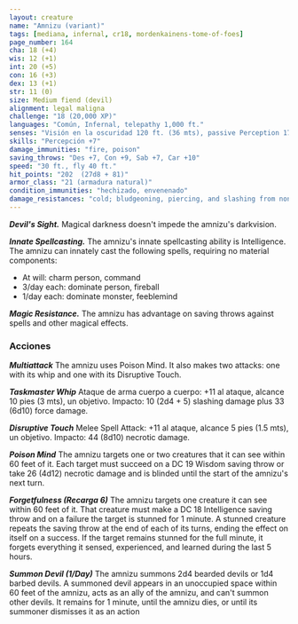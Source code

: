 ```yaml
---
layout: creature
name: "Amnizu (variant)"
tags: [mediana, infernal, cr18, mordenkainens-tome-of-foes]
page_number: 164
cha: 18 (+4)
wis: 12 (+1)
int: 20 (+5)
con: 16 (+3)
dex: 13 (+1)
str: 11 (0)
size: Medium fiend (devil)
alignment: legal maligna
challenge: "18 (20,000 XP)"
languages: "Común, Infernal, telepathy 1,000 ft."
senses: "Visión en la oscuridad 120 ft. (36 mts), passive Perception 17"
skills: "Percepción +7"
damage_immunities: "fire, poison"
saving_throws: "Des +7, Con +9, Sab +7, Car +10"
speed: "30 ft., fly 40 ft."
hit_points: "202  (27d8 + 81)"
armor_class: "21 (armadura natural)"
condition_immunities: "hechizado, envenenado"
damage_resistances: "cold; bludgeoning, piercing, and slashing from nonmagical attacks that aren't silvered"
---
```


***Devil's Sight.*** Magical darkness doesn't impede the amnizu's darkvision.

***Innate Spellcasting.*** The amnizu's innate spellcasting ability is Intelligence. The amnizu can innately cast the following spells, requiring no material components:
* At will: charm person, command
* 3/day each: dominate person, fireball
* 1/day each: dominate monster, feeblemind

***Magic Resistance.*** The amnizu has advantage on saving throws against spells and other magical effects.

### Acciones

***Multiattack*** The amnizu uses Poison Mind. It also makes two attacks: one with its whip and one with its Disruptive Touch.

***Taskmaster Whip*** Ataque de arma cuerpo a cuerpo: +11 al ataque, alcance 10 pies (3 mts), un objetivo. Impacto: 10 (2d4 + 5) slashing damage plus 33 (6d10) force damage.

***Disruptive Touch*** Melee Spell Attack: +11 al ataque, alcance 5 pies (1.5 mts), un objetivo. Impacto: 44 (8d10) necrotic damage.

***Poison Mind*** The amnizu targets one or two creatures that it can see within 60 feet of it. Each target must succeed on a DC 19 Wisdom saving throw or take 26 (4d12) necrotic damage and is blinded until the start of the amnizu's next turn.

***Forgetfulness (Recarga 6)*** The amnizu targets one creature it can see within 60 feet of it. That creature must make a DC 18 Intelligence saving throw and on a failure the target is stunned for 1 minute. A stunned creature repeats the saving throw at the end of each of its turns, ending the effect on itself on a success. If the target remains stunned for the full minute, it forgets everything it sensed, experienced, and learned during the last 5 hours.

***Summon Devil (1/Day)*** The amnizu summons 2d4 bearded devils or 1d4 barbed devils. A summoned devil appears in an unoccupied space within 60 feet of the amnizu, acts as an ally of the amnizu, and can't summon other devils. It remains for 1 minute, until the amnizu dies, or until its summoner dismisses it as an action